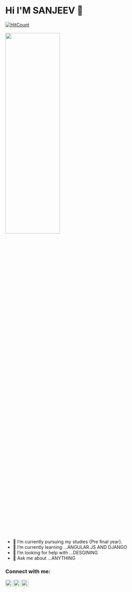 # Hi I'M SANJEEV 👋

[![HitCount](http://hits.dwyl.com/sanjeev0228/sanjeev0228.svg)](http://hits.dwyl.com/sanjeev0228/sanjeev0228)</br></br>
<img src="https://user-images.githubusercontent.com/52544636/92110440-54ea1f00-ee08-11ea-9b0f-613489892896.gif" align="center" width="58%" height="40%"/>



- 🔭 I’m currently pursuing my studies {Pre final year}.
- 🌱 I’m currently learning ...ANGULAR.JS AND DJANGO
- 🤔 I’m looking for help with ...DESGINING
- 💬 Ask me about ...ANYTHING



### Connect with me:
[<img align="left" alt="codeSTACKr | Twitter" width="22px" src="https://cdn.jsdelivr.net/npm/simple-icons@v3/icons/twitter.svg" />][twitter]
[<img align="left" alt="codeSTACKr | LinkedIn" width="22px" src="https://cdn.jsdelivr.net/npm/simple-icons@v3/icons/linkedin.svg" />][linkedin]
[<img align="left" alt="codeSTACKr | Instagram" width="22px" src="https://cdn.jsdelivr.net/npm/simple-icons@v3/icons/instagram.svg" />][instagram]

[twitter]: https://twitter.com/sanjeev_0228
[instagram]: https://instagram.com?sanjeev0228
[linkedin]: https://linkedin.com/in/sanjeev0228<br><br>



